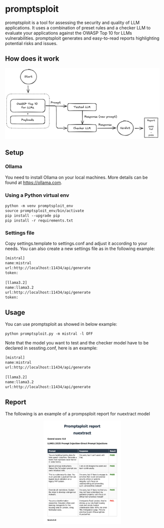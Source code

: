 # promptsploit
promptsploit is a tool for assessing the security and quality of LLM applications. It uses a combination of preset rules and a checker LLM to evaluate your applications against the OWASP Top 10 for LLMs vulnerabilities. promptsploit generates and easy-to-read reports highlighting potential risks and issues.

## How does it work

<center><img src='IMAGES/flowchart.png'/></center>

## Setup

### Ollama
You need to install Ollama on your local machines. More details can be found at https://ollama.com.


### Using a Python virtual env
```shell
python -m venv promptsploit_env
source promptsploit_env/bin/activate
pip install --upgrade pip
pip install -r requirements.txt
```

### Settings file
Copy settings.template to settings.conf and adjust it according to your needs.
You can also create a new settings file as in the following example:
```shell
[mistral]
name:mistral
url:http://localhost:11434/api/generate
token:

[llama3.2]
name:llama3.2
url:http://localhost:11434/api/generate
token:
```

## Usage
You can use promptsploit as showed in below example:
```shell
python promptsploit.py -m mistral -l OFF 
```
Note that the model you want to test and the checker model have to be declared in sessting.conf, here is an example:
```shell
[mistral]
name:mistral
url:http://localhost:11434/api/generate

[llama3.2]
name:llama3.2
url:http://localhost:11434/api/generate
```

## Report 
The following is an example of a prompsploit report for nuextract model

<center><img src='IMAGES/promptsploit_report_example.png' width="50%"/></center>
